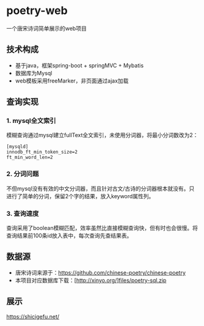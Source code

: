 # poetry-web
一个唐宋诗词简单展示的web项目

## 技术构成
+ 基于java，框架spring-boot + springMVC + Mybatis
+ 数据库为Mysql
+ web模板采用freeMarker，非页面通过ajax加载

## 查询实现
### 1. mysql全文索引
模糊查询通过mysql建立fullText全文索引，未使用分词器，将最小分词数改为2：
```log
[mysqld]
innodb_ft_min_token_size=2
ft_min_word_len=2
```
### 2. 分词问题
不但mysql没有有效的中文分词器，而且针对古文/古诗的分词器根本就没有。只进行了简单的分词，保留2个字的结果，放入keyword属性列。

### 3. 查询速度
查询采用了boolean模糊匹配，效率虽然比直接模糊查询快，但有时也会很慢。将查询结果前100条id放入表中，每次查询先查结果表。

## 数据源
+ 唐宋诗词来源于：https://github.com/chinese-poetry/chinese-poetry
+ 本项目对应数据库下载：[http://xinyo.org/]files/poetry-sql.zip

## 展示
https://shicigefu.net/
